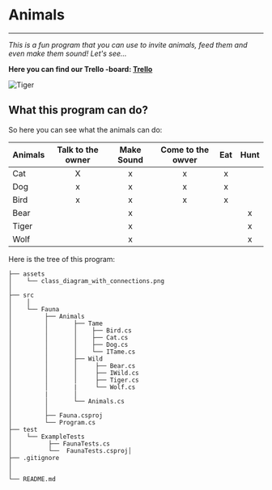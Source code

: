 # Animals
___

_This is a fun program that you can use to invite animals, feed them and even make them sound!  Let's see..._

**Here you can find our Trello -board:
[Trello](https://trello.com/b/7vo5ac4i/team-fashionablylate)**


![Tiger](https://i.pinimg.com/originals/ec/79/6c/ec796c953bdb1422affe2fb11eb7ac90.jpg)

## What this program can do?

So here you can see what the animals can do:

|**Animals**|**Talk to the owner**|**Make Sound**|**Come to the owver**|**Eat**|**Hunt**|
| ----------|:-------------------:|:------------:|:-------------------:|:-----:|:------:|
|  Cat      |   X                 |    x         |       x             |  x    |        |
|  Dog      |   x                 |    x         |       x             |  x    |        |
|  Bird     |  x                  |  x           |  x                  |  x    |        |
|  Bear     |                     |  x           |                     |       |       x|
| Tiger     |                     |  x           |                     |       |       x|
| Wolf      |                     |  x           |                     |       |       x|



Here is the tree of this program:

```
├── assets
│    └── class_diagram_with_connections.png
│ 
├── src
│    │
│    └── Fauna    
│	      ├── Animals
│         │       ├── Tame
│         │       │    ├── Bird.cs
│         │       │    ├── Cat.cs
│         │       │    ├── Dog.cs
│         │       │    └── ITame.cs
│         │       ├── Wild
│         │       │     ├── Bear.cs
│         │       │     ├── IWild.cs
│         │       │     ├── Tiger.cs
│	  	  │       |     └── Wolf.cs
│	   	  |       │ 
│	      │       └── Animals.cs 
│         │            
│         ├── Fauna.csproj
│         └── Program.cs
├── test
│    └── ExampleTests
│          ├── FaunaTests.cs
│          └──  FaunaTests.csproj│    
├── .gitignore         
│
│
└── README.md
```

